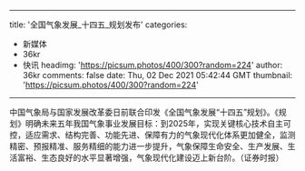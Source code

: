 
---
title: '全国气象发展_十四五_规划发布'
categories: 
 - 新媒体
 - 36kr
 - 快讯
headimg: 'https://picsum.photos/400/300?random=224'
author: 36kr
comments: false
date: Thu, 02 Dec 2021 05:42:44 GMT
thumbnail: 'https://picsum.photos/400/300?random=224'
---

<div>   
中国气象局与国家发展改革委日前联合印发《全国气象发展“十四五”规划》。《规划》明确未来五年我国气象事业发展目标：到2025年，实现关键核心技术自主可控，适应需求、结构完善、功能先进、保障有力的气象现代化体系更加健全，监测精密、预报精准、服务精细的能力进一步提升，气象保障生命安全、生产发展、生活富裕、生态良好的水平显著增强，气象现代化建设迈上新台阶。（证券时报）  
</div>
            